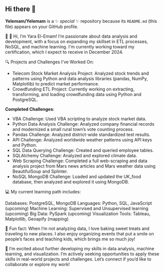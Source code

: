 ## Hi there 👋


**Yelemam/Yelemam** is a ✨ _special_ ✨ repository because its `README.md` (this file) appears on your GitHub profile.

👋 👋 Hi, I’m Yara El-Emam! I’m passionate about data analysis and development, with a focus on expanding my skillset in ETL processes, NoSQL, and machine learning. I'm currently working toward my certification, which I expect to receive in December 2024.

🔍 Projects and Challenges I've Worked On:

   - Telecom Stock Market Analysis Project: Analyzed stock trends and patterns using Python and data analysis libraries (pandas, NumPy, Matplotlib) to predict market performance.
   - Crowdfunding ETL Project: Currently working on extracting, transforming, and loading crowdfunding data using Python and PostgreSQL.
   
**Completed Challenges**:
   - VBA Challenge: Used VBA scripting to analyze stock market data.
   - Python Data Analysis Challenge: Analyzed company financial records and modernized a small rural town’s vote counting process.
   - Pandas Challenge: Analyzed district-wide standardized test results.
   - API Challenge: Analyzed worldwide weather patterns using API keys and Python.
   - SQL Data Querying Challenge: Created and queried employee tables.
   - SQLAlchemy Challenge: Analyzed and explored climate data.
   - Web Scraping Challenge: Completed a full web-scraping and data analysis project from Mars news articles and Mars weather data using BeautifulSoup and Splinter.
   - NoSQL MongoDB Challenge: Loaded and updated the UK_food database, then analyzed and explored it using MongoDB.
   
💻 My current learning path includes:

Databases: PostgreSQL, MongoDB
Languages: Python, SQL, JavaScript (upcoming)
Machine Learning: Supervised and Unsupervised learning (upcoming)
Big Data: PySpark (upcoming)
Visualization Tools: Tableau, Matplotlib, Geoapify (mapping)


🌟 Fun fact: When I’m not analyzing data, I love baking sweet treats and traveling to new places. I also enjoy organizing events that put a smile on people’s faces and teaching kids, 
  which brings me so much joy!



🌟 I’m excited about further developing my skills in data analysis, machine learning, and visualization. I’m actively seeking opportunities to apply these skills in real-world projects 
  and challenges. Let’s connect if you’d like to collaborate or explore my work!






